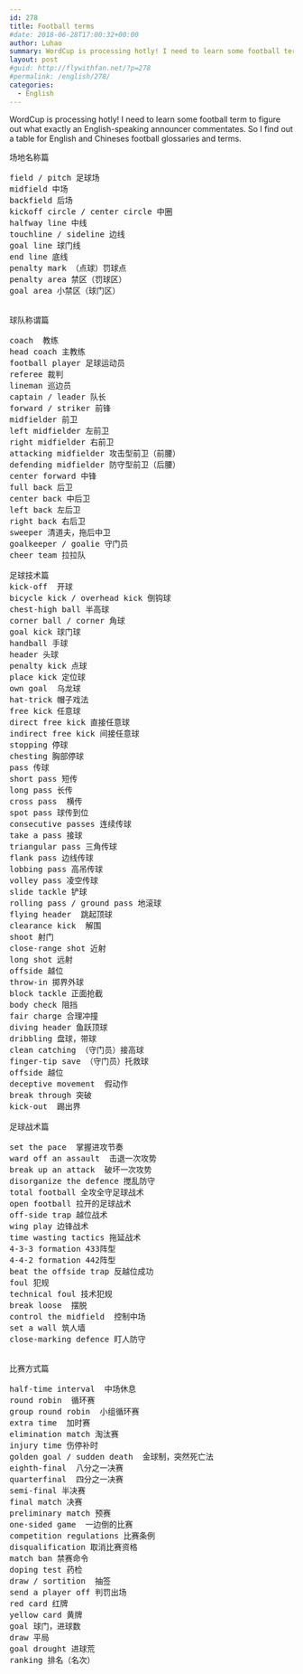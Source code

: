 ```yaml
---
id: 278
title: Football terms
#date: 2018-06-28T17:00:32+00:00
author: Luhao
summary: WordCup is processing hotly! I need to learn some football term to figure out what exactly an English-speaking announcer commentates. So I find out a table for English and Chineses football glossaries and terms.
layout: post
#guid: http://flywithfan.net/?p=278
#permalink: /english/278/
categories:
  - English
---
```

WordCup is processing hotly! I need to learn some football term to figure out what exactly an English-speaking announcer commentates. So I find out a table for English and Chineses football glossaries and terms.

<pre>场地名称篇  

field / pitch 足球场  
midfield 中场 
backfield 后场 
kickoff circle / center circle 中圈 
halfway line 中线 
touchline / sideline 边线 
goal line 球门线 
end line 底线 
penalty mark （点球）罚球点 
penalty area 禁区（罚球区） 
goal area 小禁区（球门区）

 
球队称谓篇 

coach  教练 
head coach 主教练 
football player 足球运动员 
referee 裁判 
lineman 巡边员 
captain / leader 队长 
forward / striker 前锋 
midfielder 前卫 
left midfielder 左前卫 
right midfielder 右前卫 
attacking midfielder 攻击型前卫（前腰） 
defending midfielder 防守型前卫（后腰） 
center forward 中锋 
full back 后卫 
center back 中后卫 
left back 左后卫 
right back 右后卫 
sweeper 清道夫，拖后中卫 
goalkeeper / goalie 守门员 
cheer team 拉拉队 

足球技术篇 
kick-off  开球 
bicycle kick / overhead kick 倒钩球 
chest-high ball 半高球 
corner ball / corner 角球 
goal kick 球门球 
handball 手球 
header 头球 
penalty kick 点球 
place kick 定位球 
own goal  乌龙球 
hat-trick 帽子戏法 
free kick 任意球 
direct free kick 直接任意球 
indirect free kick 间接任意球 
stopping 停球 
chesting 胸部停球 
pass 传球 
short pass 短传 
long pass 长传 
cross pass  横传 
spot pass 球传到位 
consecutive passes 连续传球 
take a pass 接球 
triangular pass 三角传球 
flank pass 边线传球 
lobbing pass 高吊传球 
volley pass 凌空传球 
slide tackle 铲球 
rolling pass / ground pass 地滚球 
flying header  跳起顶球 
clearance kick  解围 
shoot 射门 
close-range shot 近射 
long shot 远射 
offside 越位 
throw-in 掷界外球 
block tackle 正面抢截 
body check 阻挡 
fair charge 合理冲撞 
diving header 鱼跃顶球 
dribbling 盘球，带球 
clean catching （守门员）接高球 
finger-tip save （守门员）托救球 
offside 越位 
deceptive movement  假动作 
break through 突破 
kick-out  踢出界 

足球战术篇 

set the pace  掌握进攻节奏 
ward off an assault  击退一次攻势 
break up an attack  破坏一次攻势 
disorganize the defence 搅乱防守 
total football 全攻全守足球战术 
open football 拉开的足球战术 
off-side trap 越位战术 
wing play 边锋战术 
time wasting tactics 拖延战术 
4-3-3 formation 433阵型 
4-4-2 formation 442阵型 
beat the offside trap 反越位成功 
foul 犯规 
technical foul 技术犯规 
break loose  摆脱 
control the midfield  控制中场 
set a wall 筑人墙 
close-marking defence 盯人防守


比赛方式篇  

half-time interval  中场休息  
round robin  循环赛 
group round robin  小组循环赛 
extra time  加时赛 
elimination match 淘汰赛 
injury time 伤停补时 
golden goal / sudden death  金球制，突然死亡法 
eighth-final  八分之一决赛 
quarterfinal  四分之一决赛 
semi-final 半决赛 
final match 决赛 
preliminary match 预赛 
one-sided game  一边倒的比赛 
competition regulations 比赛条例 
disqualification 取消比赛资格 
match ban 禁赛命令 
doping test 药检 
draw / sortition  抽签 
send a player off 判罚出场 
red card 红牌 
yellow card 黄牌 
goal 球门，进球数 
draw 平局 
goal drought 进球荒 
ranking 排名（名次）
</pre>